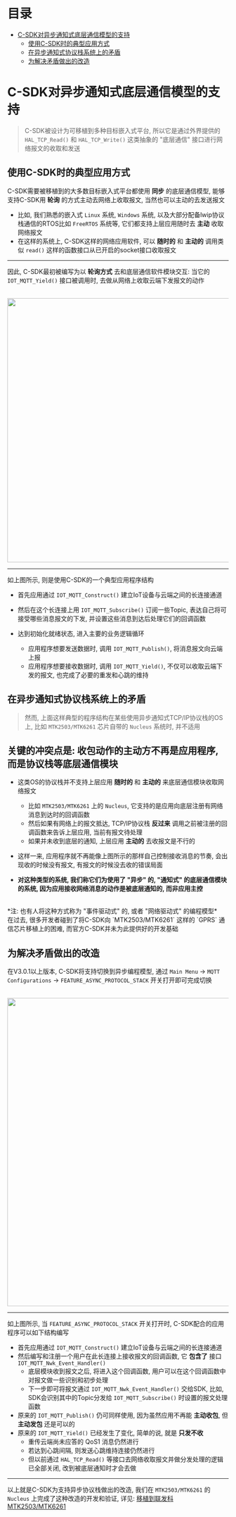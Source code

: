 # <a name="目录">目录</a>
+ [C-SDK对异步通知式底层通信模型的支持](#C-SDK对异步通知式底层通信模型的支持)
    * [使用C-SDK时的典型应用方式](#使用C-SDK时的典型应用方式)
    * [在异步通知式协议栈系统上的矛盾](#在异步通知式协议栈系统上的矛盾)
    * [为解决矛盾做出的改造](#为解决矛盾做出的改造)

# <a name="C-SDK对异步通知式底层通信模型的支持">C-SDK对异步通知式底层通信模型的支持</a>

> C-SDK被设计为可移植到多种目标嵌入式平台, 所以它是通过外界提供的 `HAL_TCP_Read()` 和 `HAL_TCP_Write()` 这类抽象的 "底层通信" 接口进行网络报文的收取和发送

## <a name="使用C-SDK时的典型应用方式">使用C-SDK时的典型应用方式</a>

C-SDK需要被移植到的大多数目标嵌入式平台都使用 **同步** 的底层通信模型, 能够支持C-SDK用 **轮询** 的方式主动去网络上收取报文, 当然也可以主动的去发送报文

+ 比如, 我们熟悉的嵌入式 `Linux` 系统, `Windows` 系统, 以及大部分配备lwip协议栈通信的RTOS比如 `FreeRTOS` 系统等, 它们都支持上层应用随时去 **主动** 收取网络报文
+ 在这样的系统上, C-SDK这样的网络应用软件, 可以 **随时的** 和 **主动的** 调用类似 `read()` 这样的函数接口从已开启的socket接口收取报文

---
因此, C-SDK最初被编写为以 **轮询方式** 去和底层通信软件模块交互: 当它的 `IOT_MQTT_Yield()` 接口被调用时, 去做从网络上收取云端下发报文的动作

<br>
<img src="https://code.aliyun.com/edward.yangx/public-docs/raw/master/images/polling_mqtt_flow.png" width="800" height="600" />

---
如上图所示, 则是使用C-SDK的一个典型应用程序结构

+ 首先应用通过 `IOT_MQTT_Construct()` 建立IoT设备与云端之间的长连接通道
+ 然后在这个长连接上用 `IOT_MQTT_Subscribe()` 订阅一些Topic, 表达自己将可接受哪些消息报文的下发, 并设置这些消息到达后处理它们的回调函数
+ 达到初始化就绪状态, 进入主要的业务逻辑循环

    + 应用程序想要发送数据时, 调用 `IOT_MQTT_Publish()`, 将消息报文向云端上报
    + 应用程序想要接收数据时, 调用 `IOT_MQTT_Yield()`, 不仅可以收取云端下发的报文, 也完成了必要的重发和心跳的维持

## <a name="在异步通知式协议栈系统上的矛盾">在异步通知式协议栈系统上的矛盾</a>

> 然而, 上面这样典型的程序结构在某些使用异步通知式TCP/IP协议栈的OS上, 比如 `MTK2503/MTK6261` 芯片自带的 `Nucleus` 系统时, 并不适用

关键的冲突点是: 收包动作的主动方不再是应用程序, 而是协议栈等底层通信模块
---
+ 这类OS的协议栈并不支持上层应用 **随时的** 和 **主动的** 来底层通信模块收取网络报文

    + 比如 `MTK2503/MTK6261` 上的 `Nucleus`, 它支持的是应用向底层注册有网络消息到达时的回调函数
    + 然后如果有网络上的报文抵达, TCP/IP协议栈 **反过来** 调用之前被注册的回调函数来告诉上层应用, 当前有报文待处理
    + 如果并未收到底层的通知, 上层应用 **主动的** 去收报文是不行的

+ 这样一来, 应用程序就不再能像上图所示的那样自己控制接收消息的节奏, 会出现收的时候没有报文, 有报文的时候没去收的错误局面
+ **对这种类型的系统, 我们称它们为使用了 "异步" 的, "通知式" 的底层通信模块的系统, 因为应用接收网络消息的动作是被底层通知的, 而非应用主控**

<br>
*注: 也有人将这种方式称为 "事件驱动式" 的, 或者 "网络驱动式" 的编程模型*

<br>
在过去, 很多开发者碰到了将C-SDK向 `MTK2503/MTK6261` 这样的 `GPRS` 通信芯片移植上的困难, 而官方C-SDK并未为此提供好的开发基础

## <a name="为解决矛盾做出的改造">为解决矛盾做出的改造</a>
在V3.0.1以上版本, C-SDK将支持切换到异步编程模型, 通过 `Main Menu` -> `MQTT Configurations` -> `FEATURE_ASYNC_PROTOCOL_STACK` 开关打开即可完成切换

<br>
<img src="https://code.aliyun.com/edward.yangx/public-docs/raw/master/images/notify_mqtt_flow.png" width="800" height="700" />

---
如上图所示, 当 `FEATURE_ASYNC_PROTOCOL_STACK` 开关打开时, C-SDK配合的应用程序可以如下结构编写

+ 首先应用通过 `IOT_MQTT_Construct()` 建立IoT设备与云端之间的长连接通道
+ 然后编写和注册一个用户在此长连接上接收报文的回调函数, 它 **包含了** 接口 `IOT_MQTT_Nwk_Event_Handler()`
    + 底层模块收到报文之后, 将进入这个回调函数, 用户可以在这个回调函数中对报文做一些识别和初步处理
    + 下一步即可将报文通过 `IOT_MQTT_Nwk_Event_Handler()` 交给SDK, 比如, SDK会识别其中的Topic分发给 `IOT_MQTT_Subscribe()` 时设置的报文处理函数
+ 原来的 `IOT_MQTT_Publish()` 仍可同样使用, 因为虽然应用不再能 **主动收包**, 但 **主动发包** 还是可以的
+ 原来的 `IOT_MQTT_Yield()` 已经发生了变化, 简单的说, 就是 **只发不收**
    + 重传云端尚未应答的 QoS1 消息仍然进行
    + 若达到心跳间隔, 则发送心跳维持连接仍然进行
    + 但以前通过 `HAL_TCP_Read()` 等接口去网络收取报文并做分发处理的逻辑已全部关闭, 改到被底层通知时才会去做

---
以上就是C-SDK为支持异步协议栈做出的改造, 我们在 `MTK2503/MTK6261` 的 `Nucleus` 上完成了这种改造的开发和验证, 详见: [移植到联发科MTK2503/MTK6261](http://code.aliyun.com/edward.yangx/public-docs/wikis/user-guide/linkkit/Port_Guide/Build_MTK2503)
